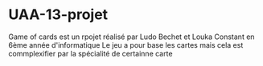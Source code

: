 # UAA-13-projet
Game of cards est un rpojet réalisé par Ludo Bechet et Louka Constant en 6ème année d'informatique
Le jeu a pour base les cartes mais cela est commplexifier par la spécialité de certainne carte 
